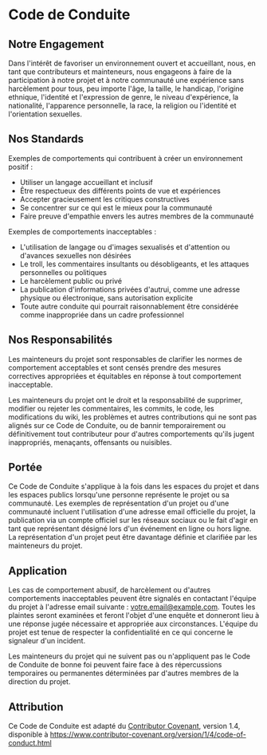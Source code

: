 # Code de Conduite

## Notre Engagement

Dans l'intérêt de favoriser un environnement ouvert et accueillant, nous, en tant que
contributeurs et mainteneurs, nous engageons à faire de la participation à notre projet et
à notre communauté une expérience sans harcèlement pour tous, peu importe l'âge, la taille,
le handicap, l'origine ethnique, l'identité et l'expression de genre, le niveau d'expérience,
la nationalité, l'apparence personnelle, la race, la religion ou l'identité et l'orientation
sexuelles.

## Nos Standards

Exemples de comportements qui contribuent à créer un environnement positif :

- Utiliser un langage accueillant et inclusif
- Être respectueux des différents points de vue et expériences
- Accepter gracieusement les critiques constructives
- Se concentrer sur ce qui est le mieux pour la communauté
- Faire preuve d'empathie envers les autres membres de la communauté

Exemples de comportements inacceptables :

- L'utilisation de langage ou d'images sexualisés et d'attention ou d'avances sexuelles non
  désirées
- Le troll, les commentaires insultants ou désobligeants, et les attaques personnelles ou
  politiques
- Le harcèlement public ou privé
- La publication d'informations privées d'autrui, comme une adresse physique ou électronique,
  sans autorisation explicite
- Toute autre conduite qui pourrait raisonnablement être considérée comme inappropriée dans un
  cadre professionnel

## Nos Responsabilités

Les mainteneurs du projet sont responsables de clarifier les normes de comportement
acceptables et sont censés prendre des mesures correctives appropriées et équitables en
réponse à tout comportement inacceptable.

Les mainteneurs du projet ont le droit et la responsabilité de supprimer, modifier ou
rejeter les commentaires, les commits, le code, les modifications du wiki, les problèmes et
autres contributions qui ne sont pas alignés sur ce Code de Conduite, ou de bannir
temporairement ou définitivement tout contributeur pour d'autres comportements qu'ils
jugent inappropriés, menaçants, offensants ou nuisibles.

## Portée

Ce Code de Conduite s'applique à la fois dans les espaces du projet et dans les espaces
publics lorsqu'une personne représente le projet ou sa communauté. Les exemples de
représentation d'un projet ou d'une communauté incluent l'utilisation d'une adresse email
officielle du projet, la publication via un compte officiel sur les réseaux sociaux ou le
fait d'agir en tant que représentant désigné lors d'un événement en ligne ou hors ligne.
La représentation d'un projet peut être davantage définie et clarifiée par les mainteneurs
du projet.

## Application

Les cas de comportement abusif, de harcèlement ou d'autres comportements inacceptables
peuvent être signalés en contactant l'équipe du projet à l'adresse email suivante :
votre.email@example.com. Toutes les plaintes seront examinées et feront l'objet d'une
enquête et donneront lieu à une réponse jugée nécessaire et appropriée aux circonstances.
L'équipe du projet est tenue de respecter la confidentialité en ce qui concerne le
signaleur d'un incident.

Les mainteneurs du projet qui ne suivent pas ou n'appliquent pas le Code de Conduite de
bonne foi peuvent faire face à des répercussions temporaires ou permanentes déterminées
par d'autres membres de la direction du projet.

## Attribution

Ce Code de Conduite est adapté du [Contributor Covenant][homepage], version 1.4,
disponible à https://www.contributor-covenant.org/version/1/4/code-of-conduct.html

[homepage]: https://www.contributor-covenant.org 